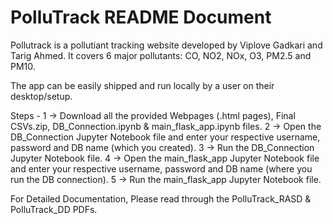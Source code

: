 # PolluTrack README Document
Pollutrack is a pollutiant tracking website developed by Viplove Gadkari and Tarig Ahmed.
It covers 6 major pollutants: CO, NO2, NOx, O3, PM2.5 and PM10.

The app can be easily shipped and run locally by a user on their desktop/setup.

Steps -
1 -> Download all the provided Webpages (.html pages), Final CSVs.zip, DB_Connection.ipynb & main_flask_app.ipynb files.
2 -> Open the DB_Connection Jupyter Notebook file and enter your respective username, password and DB name (which you created).
3 -> Run the DB_Connection Jupyter Notebook file.
4 -> Open the main_flask_app Jupyter Notebook file and enter your respective username, password and DB name (where you run the DB connection).
5 -> Run the main_flask_app Jupyter Notebook file.

For Detailed Documentation, Please read through the PolluTrack_RASD & PolluTrack_DD PDFs.
